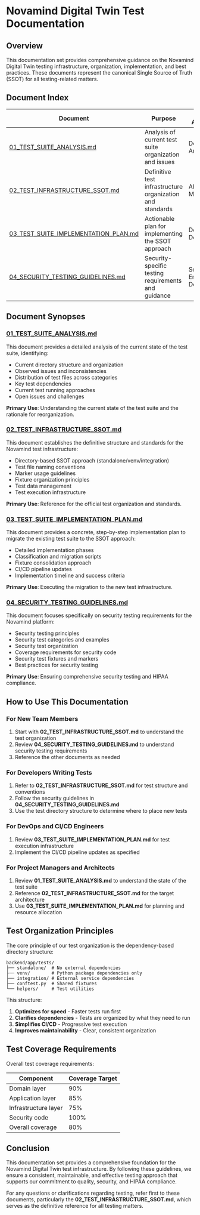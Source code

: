 # Novamind Digital Twin Test Documentation

## Overview

This documentation set provides comprehensive guidance on the Novamind Digital Twin testing infrastructure, organization, implementation, and best practices. These documents represent the canonical Single Source of Truth (SSOT) for all testing-related matters.

## Document Index

| Document | Purpose | Primary Audience |
|----------|---------|------------------|
| [01_TEST_SUITE_ANALYSIS.md](01_TEST_SUITE_ANALYSIS.md) | Analysis of current test suite organization and issues | Developers, Architects |
| [02_TEST_INFRASTRUCTURE_SSOT.md](02_TEST_INFRASTRUCTURE_SSOT.md) | Definitive test infrastructure organization and standards | All Team Members |
| [03_TEST_SUITE_IMPLEMENTATION_PLAN.md](03_TEST_SUITE_IMPLEMENTATION_PLAN.md) | Actionable plan for implementing the SSOT approach | DevOps, Developers |
| [04_SECURITY_TESTING_GUIDELINES.md](04_SECURITY_TESTING_GUIDELINES.md) | Security-specific testing requirements and guidance | Security Engineers, Developers |

## Document Synopses

### [01_TEST_SUITE_ANALYSIS.md](01_TEST_SUITE_ANALYSIS.md)

This document provides a detailed analysis of the current state of the test suite, identifying:

- Current directory structure and organization
- Observed issues and inconsistencies
- Distribution of test files across categories
- Key test dependencies
- Current test running approaches
- Open issues and challenges

**Primary Use**: Understanding the current state of the test suite and the rationale for reorganization.

### [02_TEST_INFRASTRUCTURE_SSOT.md](02_TEST_INFRASTRUCTURE_SSOT.md)

This document establishes the definitive structure and standards for the Novamind test infrastructure:

- Directory-based SSOT approach (standalone/venv/integration)
- Test file naming conventions
- Marker usage guidelines
- Fixture organization principles
- Test data management
- Test execution infrastructure

**Primary Use**: Reference for the official test organization and standards.

### [03_TEST_SUITE_IMPLEMENTATION_PLAN.md](03_TEST_SUITE_IMPLEMENTATION_PLAN.md)

This document provides a concrete, step-by-step implementation plan to migrate the existing test suite to the SSOT approach:

- Detailed implementation phases
- Classification and migration scripts
- Fixture consolidation approach
- CI/CD pipeline updates
- Implementation timeline and success criteria

**Primary Use**: Executing the migration to the new test infrastructure.

### [04_SECURITY_TESTING_GUIDELINES.md](04_SECURITY_TESTING_GUIDELINES.md)

This document focuses specifically on security testing requirements for the Novamind platform:

- Security testing principles
- Security test categories and examples
- Security test organization
- Coverage requirements for security code
- Security test fixtures and markers
- Best practices for security testing

**Primary Use**: Ensuring comprehensive security testing and HIPAA compliance.

## How to Use This Documentation

### For New Team Members

1. Start with **02_TEST_INFRASTRUCTURE_SSOT.md** to understand the test organization
2. Review **04_SECURITY_TESTING_GUIDELINES.md** to understand security testing requirements
3. Reference the other documents as needed

### For Developers Writing Tests

1. Refer to **02_TEST_INFRASTRUCTURE_SSOT.md** for test structure and conventions
2. Follow the security guidelines in **04_SECURITY_TESTING_GUIDELINES.md**
3. Use the test directory structure to determine where to place new tests

### For DevOps and CI/CD Engineers

1. Review **03_TEST_SUITE_IMPLEMENTATION_PLAN.md** for test execution infrastructure
2. Implement the CI/CD pipeline updates as specified

### For Project Managers and Architects

1. Review **01_TEST_SUITE_ANALYSIS.md** to understand the state of the test suite
2. Reference **02_TEST_INFRASTRUCTURE_SSOT.md** for the target architecture
3. Use **03_TEST_SUITE_IMPLEMENTATION_PLAN.md** for planning and resource allocation

## Test Organization Principles

The core principle of our test organization is the dependency-based directory structure:

```
backend/app/tests/
├── standalone/  # No external dependencies
├── venv/        # Python package dependencies only
├── integration/ # External service dependencies
├── conftest.py  # Shared fixtures
└── helpers/     # Test utilities
```

This structure:

1. **Optimizes for speed** - Faster tests run first
2. **Clarifies dependencies** - Tests are organized by what they need to run
3. **Simplifies CI/CD** - Progressive test execution
4. **Improves maintainability** - Clear, consistent organization

## Test Coverage Requirements

Overall test coverage requirements:

| Component           | Coverage Target |
|---------------------|----------------|
| Domain layer        | 90%            |
| Application layer   | 85%            |
| Infrastructure layer| 75%            |
| Security code       | 100%           |
| Overall coverage    | 80%            |

## Conclusion

This documentation set provides a comprehensive foundation for the Novamind Digital Twin test infrastructure. By following these guidelines, we ensure a consistent, maintainable, and effective testing approach that supports our commitment to quality, security, and HIPAA compliance.

For any questions or clarifications regarding testing, refer first to these documents, particularly the **02_TEST_INFRASTRUCTURE_SSOT.md**, which serves as the definitive reference for all testing matters.